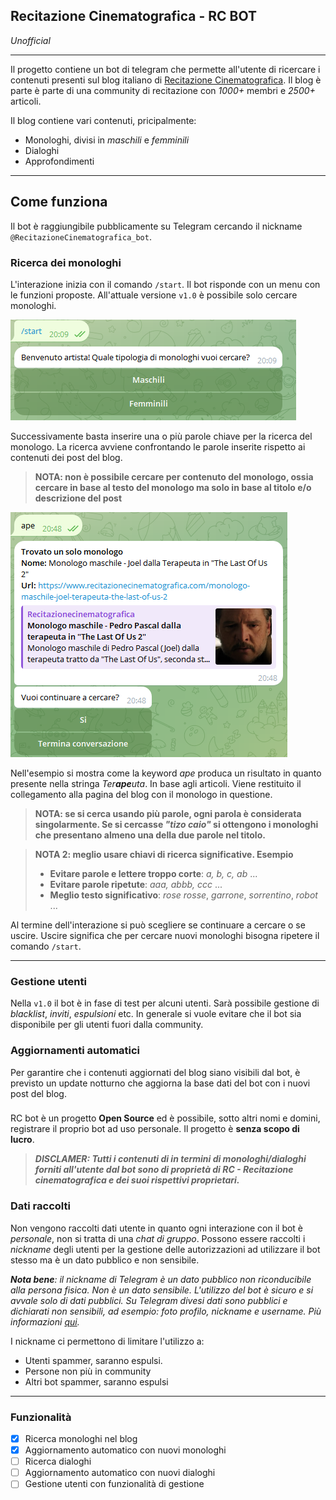 ## Recitazione Cinematografica - RC BOT
_Unofficial_

---

Il progetto contiene un bot di telegram che permette all'utente di ricercare i contenuti
presenti sul blog italiano di [Recitazione Cinematografica](www.recitazionecinematografica.it).
Il blog è parte è parte di una community di recitazione con *1000+* membri e *2500+* articoli.

Il blog contiene vari contenuti, pricipalmente:
- Monologhi, divisi in _maschili_ e _femminili_
- Dialoghi
- Approfondimenti

---

## Come funziona

Il bot è raggiungibile pubblicamente su Telegram cercando il nickname
`@RecitazioneCinematografica_bot`.

### Ricerca dei monologhi

L'interazione inizia con il comando `/start`. Il bot risponde con un menu con 
le funzioni proposte. All'attuale versione `v1.0` è possibile solo cercare 
monologhi.

![img.png](docs/img.png)

Successivamente basta inserire una o più parole chiave per la ricerca del monologo.
La ricerca avviene confrontando le parole inserite rispetto ai contenuti dei post
del blog. 

>**NOTA: non è possibile cercare per contenuto del monologo, ossia cercare in base
al testo del monologo ma solo in base al titolo e/o descrizione del post**

![impng](docs/img_1.png)

Nell'esempio si mostra come la keyword _ape_ produca un risultato in quanto
presente nella stringa _Ter**ape**uta_. In base agli articoli.
Viene restituito il collegamento alla pagina del blog con il monologo in 
questione.

>**NOTA: se si cerca usando più parole, ogni parola è considerata singolarmente.
> Se si cercasse _"tizo caio"_ si ottengono i monologhi che presentano almeno una 
> della due parole nel titolo.**

>**NOTA 2: meglio usare chiavi di ricerca significative. Esempio**
> - __Evitare parole e lettere troppo corte__: _a, b, c, ab_ ...
> - __Evitare parole ripetute__: _aaa, abbb, ccc_ ...
> - __Meglio testo significativo__: _rose rosse_, _garrone_, _sorrentino_, _robot_ ...

Al termine dell'interazione si può scegliere se continuare a cercare o se uscire.
Uscire significa che per cercare nuovi monologhi bisogna ripetere il comando `/start`. 

---

### Gestione utenti

Nella `v1.0` il bot è in fase di test per alcuni utenti.
Sarà possibile gestione di _blacklist_, _inviti_, _espulsioni_ etc.
In generale si vuole evitare che il bot sia disponibile per gli utenti
fuori dalla community.

### Aggiornamenti automatici

Per garantire che i contenuti aggiornati del blog siano visibili dal bot, è previsto
un update notturno che aggiorna la base dati del bot con i nuovi post del blog.

###

RC bot è un progetto **Open Source** ed è possibile, sotto altri nomi e domini, registrare
il proprio bot ad uso personale. Il progetto è **senza scopo di lucro**.


>***DISCLAMER: Tutti i contenuti di in termini di monologhi/dialoghi forniti all'utente dal bot sono di proprietà di RC - Recitazione cinematografica 
e dei suoi rispettivi proprietari.***

### Dati raccolti
Non vengono raccolti dati utente in quanto ogni interazione con il bot è _personale_, non si tratta
di una _chat di gruppo_. Possono essere raccolti i _nickname_ degli utenti per la gestione delle autorizzazioni ad utilizzare
il bot stesso ma è un dato pubblico e non sensibile.

_**Nota bene**: il nickname di Telegram è un dato pubblico non riconducibile alla persona fisica. Non è un dato sensibile.
L'utilizzo del bot è sicuro e si avvale solo di dati pubblici. Su Telegram divesi dati sono
pubblici e dichiarati non sensibili, ad esempio: foto profilo, nickname e username.
Più informazioni [qui](https://telegram.org/privacy/eu#3-1-basic-account-data)._


I nickname ci permettono di limitare l'utilizzo a:
- Utenti spammer, saranno espulsi. 
- Persone non più in community
- Altri bot spammer, saranno espulsi
---

### Funzionalità
- [x] Ricerca monologhi nel blog
- [x] Aggiornamento automatico con nuovi monologhi 
- [ ] Ricerca dialoghi
- [ ] Aggiornamento automatico con nuovi dialoghi
- [ ] Gestione utenti con funzionalità di gestione